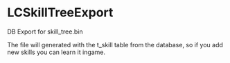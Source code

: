 # LCSkillTreeExport
DB Export for skill_tree.bin

The file will generated with the t_skill table from the database, so if you add new skills you can learn it ingame.
